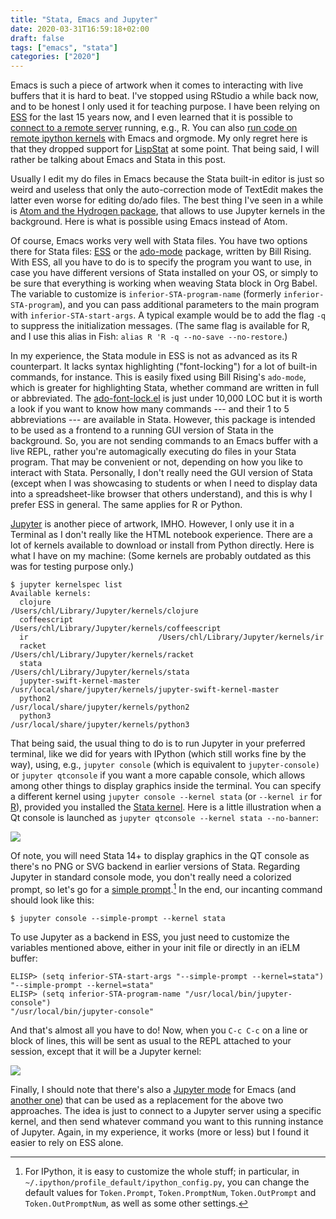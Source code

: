 ```yaml
---
title: "Stata, Emacs and Jupyter"
date: 2020-03-31T16:59:18+02:00
draft: false
tags: ["emacs", "stata"]
categories: ["2020"]
---
```


Emacs is such a piece of artwork when it comes to interacting with live buffers that it is hard to beat. I've stopped using RStudio a while back now, and to be honest I only used it for teaching purpose. I have been relying on [ESS](https://ess.r-project.org) for the last 15 years now, and I even learned that it is possible to [connect to a remote server](https://www.dcalacci.net/2018/remote-ess/) running, e.g., R. You can also [run code on remote ipython kernels](https://vxlabs.com/2017/11/30/run-code-on-remote-ipython-kernels-with-emacs-and-orgmode/) with Emacs and orgmode. My only regret here is that they dropped support for [LispStat](http://homepage.divms.uiowa.edu/~luke/xls/xlsinfo/xlsinfo.html) at some point. That being said, I will rather be talking about Emacs and Stata in this post.

Usually I edit my do files in Emacs because the Stata built-in editor is just so weird and useless that only the auto-correction mode of TextEdit makes the latter even worse for editing do/ado files. The best thing I've seen in a while is [Atom and the Hydrogen package](/post/atom-stata/), that allows to use Jupyter kernels in the background. Here is what is possible using Emacs instead of Atom.

Of course, Emacs works very well with Stata files. You have two options there for Stata files: [ESS](https://ess.r-project.org) or the [ado-mode](https://github.com/louabill/ado-mode) package, written by Bill Rising. With ESS, all you have to do is to specify the program you want to use, in case you have different versions of Stata installed on your OS, or simply to be sure that everything is working when weaving Stata block in Org Babel. The variable to customize is `inferior-STA-program-name` (formerly `inferior-STA-program`), and you can pass additional parameters to the main program with `inferior-STA-start-args`. A typical example would be to add the flag `-q` to suppress the initialization messages. (The same flag is available for R, and I use this alias in Fish: `alias R 'R -q --no-save --no-restore`.)

In my experience, the Stata module in ESS is not as advanced as its R counterpart. It lacks syntax highlighting ("font-locking") for a lot of built-in commands, for instance. This is easily fixed using Bill Rising's `ado-mode`, which is greater for highlighting Stata, whether command are written in full or abbreviated. The [ado-font-lock.el](https://github.com/louabill/ado-mode/blob/master/lisp/ado-font-lock.el) is just under 10,000 LOC but it is worth a look if you want to know how many commands --- and their 1 to 5 abbreviations --- are available in Stata. However, this package is intended to be used as a frontend to a running GUI version of Stata in the background. So, you are not sending commands to an Emacs buffer with a live REPL, rather you're automagically executing do files in your Stata program. That may be convenient or not, depending on how you like to interact with Stata. Personally, I don't really need the GUI version of Stata (except when I was showcasing to students or when I need to display data into a spreadsheet-like browser that others understand), and this is why I prefer ESS in general. The same applies for R or Python.

[Jupyter](https://jupyter.org) is another piece of artwork, IMHO. However, I only use it in a Terminal as I don't really like the HTML notebook experience. There are a lot of kernels available to download or install from Python directly. Here is what I have on my machine: (Some kernels are probably outdated as this was for testing purpose only.)

```shell
$ jupyter kernelspec list
Available kernels:
  clojure                        /Users/chl/Library/Jupyter/kernels/clojure
  coffeescript                   /Users/chl/Library/Jupyter/kernels/coffeescript
  ir                             /Users/chl/Library/Jupyter/kernels/ir
  racket                         /Users/chl/Library/Jupyter/kernels/racket
  stata                          /Users/chl/Library/Jupyter/kernels/stata
  jupyter-swift-kernel-master    /usr/local/share/jupyter/kernels/jupyter-swift-kernel-master
  python2                        /usr/local/share/jupyter/kernels/python2
  python3                        /usr/local/share/jupyter/kernels/python3

```

That being said, the usual thing to do is to run Jupyter in your preferred terminal, like we did for years with IPython (which still works fine by the way), using, e.g., `jupyter console` (which is equivalent to `jupyter-console)` or `jupyter qtconsole` if you want a more capable console, which allows among other things to display graphics inside the terminal. You can specify a different kernel using `jupyter console --kernel stata` (or `--kernel ir` for [R](https://irkernel.github.io/running/)), provided you installed the [Stata kernel](https://kylebarron.dev/stata_kernel/). Here is a little illustration when a Qt console is launched as `jupyter qtconsole --kernel stata --no-banner`:

![](/img/2020-03-31-20-02-16.png)

Of note, you will need Stata 14+ to display graphics in the QT console as there's no PNG or SVG backend in earlier versions of Stata. Regarding Jupyter in standard console mode, you don't really need a colorized prompt, so let's go for a [simple prompt](https://github.com/jupyter/jupyter_console/issues/156).[^1] In the end, our incanting command should look like this:

```shell
$ jupyter console --simple-prompt --kernel stata
```

To use Jupyter as a backend in ESS, you just need to customize the variables mentioned above, either in your init file or directly in an iELM buffer:

```emacs-lisp
ELISP> (setq inferior-STA-start-args "--simple-prompt --kernel=stata")
"--simple-prompt --kernel=stata"
ELISP> (setq inferior-STA-program-name "/usr/local/bin/jupyter-console")
"/usr/local/bin/jupyter-console"
```

And that's almost all you have to do! Now, when you `C-c C-c` on a line or block of lines, this will be sent as usual to the REPL attached to your session, except that it will be a Jupyter kernel:

![](/img/2020-03-31-19-49-22.png)

Finally, I should note that there's also a [Jupyter mode](https://github.com/dzop/emacs-jupyter) for Emacs (and [another one](https://github.com/tmurph/jupyter-mode)) that can be used as a replacement for the above two approaches. The idea is just to connect to a Jupyter server using a specific kernel, and then send whatever command you want to this running instance of Jupyter. Again, in my experience, it works (more or less) but I found it easier to rely on ESS alone.

[^1]: For IPython, it is easy to customize the whole stuff; in particular, in `~/.ipython/profile_default/ipython_config.py`, you can change the default values for `Token.Prompt`, `Token.PromptNum`, `Token.OutPrompt` and `Token.OutPromptNum`, as well as some other settings.
